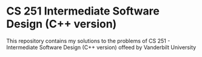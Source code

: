# CS 251 Intermediate Software Design (C++ version)
This repository contains my solutions to the problems of CS 251 - Intermediate Software Design (C++ version) offeed by Vanderbilt University
